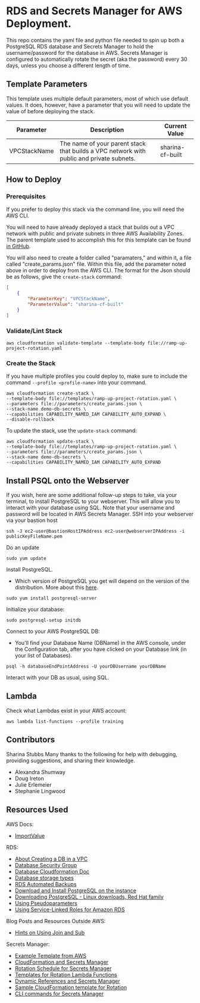# RDS and Secrets Manager for AWS Deployment.

This repo contains the yaml file and python file needed to spin up both a PostgreSQL RDS database and Secrets Manager to hold the username/password for the database in AWS. Secrets Manager is configured to automatically rotate the secret (aka the password) every 30 days, unless you choose a different length of time. 

## Template Parameters

This template uses multiple default parameters, most of which use default values. It does, however, have a parameter that you will need to update the value of before deploying the stack.

| Parameter | Description | Current Value |
| --------- |------------ |-------------- |
| VPCStackName | The name of your parent stack that builds a VPC network with public and private subnets. | sharina-cf-built |

## How to Deploy

### Prerequisites

If you prefer to deploy this stack via the command line, you will need the AWS CLI.

You will need to have already deployed a stack that builds out a VPC network with public and private subnets in three AWS Availability Zones. The parent template used to accomplish this for this template can be found [in GitHub](https://github.com/1Strategy/vpc-starter-template). 

You will also need to create a folder called "paramaters," and within it, a file called "create_params.json" file. Within this file, add the parameter noted above in order to deploy from the AWS CLI. The format for the Json should be as follows, give the `create-stack` command:

```json
[
    {
        "ParameterKey": "VPCStackName",
        "ParameterValue": "sharina-cf-built"
    }
]
```

### Validate/Lint Stack

```shell
aws cloudformation validate-template --template-body file://ramp-up-project-rotation.yaml
```

### Create the Stack

If you have multiple profiles you could deploy to, make sure to include the command `--profile <profile-name>` into your command.

```shell
aws cloudformation create-stack \
--template-body file://templates/ramp-up-project-rotation.yaml \
--parameters file://parameters/create_params.json \
--stack-name demo-db-secrets \
--capabilities CAPABILITY_NAMED_IAM CAPABILITY_AUTO_EXPAND \
--disable-rollback
```

To update the stack, use the `update-stack` command:

```shell
aws cloudformation update-stack \
--template-body file://templates/ramp-up-project-rotation.yaml \
--parameters file://parameters/create_params.json \
--stack-name demo-db-secrets \
--capabilities CAPABILITY_NAMED_IAM CAPABILITY_AUTO_EXPAND
```

## Install PSQL onto the Webserver

If you wish, here are some additional follow-up steps to take, via your terminal, to install PostgreSQL to your webserver. This will allow you to interact with your database using SQL. Note that your username and password will be located in AWS Secrets Manager.
SSH into your webserver via your bastion host

```shell
ssh -J ec2-user@bastionHostIPAddress ec2-user@webserverIPAddress -i publicKeyFileName.pem
```

Do an update

```shell
sudo yum update
```

Install PostgreSQL.

* Which version of PostgreSQL you get will depend on the version of the distribution. More about this [here](https://www.postgresql.org/download/linux/redhat/).

```shell
sudo yum install postgresql-server
```

Initialize your database:

```shell
sudo postgresql-setup initdb
```

Connect to your AWS PostgreSQL DB:

* You'll find your Database Name (DBName) in the AWS console, under the Configuration tab, after you have clicked on your Database link (in your list of Databases).

```shell
psql -h databaseEndPointAddress -U yourDBUsername yourDBName
```

Interact with your DB as usual, using SQL.

## Lambda

Check what Lambdas exist in your AWS account:

```
aws lambda list-functions --profile training
```

## Contributors

Sharina Stubbs
Many thanks to the following for help with debugging, providing suggestions, and sharing their knowledge.

* Alexandra Shumway
* Doug Ireton
* Julie Erlemeier
* Stephanie Lingwood

## Resources Used

AWS Docs:

* [ImportValue](https://docs.aws.amazon.com/AWSCloudFormation/latest/UserGuide/intrinsic-function-reference-importvalue.html)

RDS:

* [About Creating a DB in a VPC](https://docs.aws.amazon.com/AmazonRDS/latest/UserGuide/USER_VPC.WorkingWithRDSInstanceinaVPC.html)
* [Database Security Group](https://docs.aws.amazon.com/AWSCloudFormation/latest/UserGuide/aws-properties-rds-security-group.html)
* [Database Cloudformation Doc](https://docs.aws.amazon.com/AWSCloudFormation/latest/UserGuide/aws-properties-rds-database-instance.html)
* [Database storage types](https://docs.aws.amazon.com/AmazonRDS/latest/UserGuide/CHAP_Storage.html)
* [RDS Automated Backups](https://aws.amazon.com/rds/details/backup/)
* [Download and Install PostgreSQL on the instance](https://github.com/snowplow/snowplow/wiki/Setting-up-PostgreSQL)
* [Downloading PostgreSQL - Linux downloads, Red Hat family](https://www.postgresql.org/download/linux/redhat/)
* [Using Pseudoparameters](https://docs.aws.amazon.com/AWSCloudFormation/latest/UserGuide/pseudo-parameter-reference.html)
* [Using Service-Linked Roles for Amazon RDS](https://docs.aws.amazon.com/AmazonRDS/latest/UserGuide/UsingWithRDS.IAM.ServiceLinkedRoles.html)

Blog Posts and Resources Outside AWS:

* [Hints on Using Join and Sub](https://theburningmonk.com/2019/05/cloudformation-protip-use-fnsub-instead-of-fnjoin/)

Secrets Manager:

* [Example Template from AWS](https://docs.aws.amazon.com/AWSCloudFormation/latest/UserGuide/aws-resource-secretsmanager-rotationschedule.html#cfn-secretsmanager-rotationschedule-rotationlambdaarn)
* [CloudFormation and Secrets Manager](https://aws.amazon.com/blogs/security/how-to-create-and-retrieve-secrets-managed-in-aws-secrets-manager-using-aws-cloudformation-template/)
* [Rotation Schedule for Secrets Manager](https://docs.aws.amazon.com/AWSCloudFormation/latest/UserGuide/aws-resource-secretsmanager-rotationschedule.html#cfn-secretsmanager-rotationschedule-rotationlambdaarn)
* [Templates for Rotation Lambda Functions](https://docs.aws.amazon.com/secretsmanager/latest/userguide/reference_available-rotation-templates.html)
* [Dynamic References and Secrets Manager](https://docs.aws.amazon.com/AWSCloudFormation/latest/UserGuide/dynamic-references.html)
* [Sample CloudFormation template for Rotation](https://github.com/aws-samples/aws-secrets-manager-rotation-lambdas/blob/master/SecretsManagerRDSPostgreSQLRotationSingleUser/lambda_function.py)
* [CLI commands for Secrets Manager](https://aws.amazon.com/premiumsupport/knowledge-center/lambda-function-secrets-manager/)
